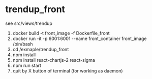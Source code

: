 # trendup_front
see src/views/trendup

1. docker build -t front_image -f Dockerfile_front
2. docker run -it -p 6001:6001 --name front_container front_image /bin/bash
3. cd /exmaple/trendup_front
4. npm install
5. npm install react-chartjs-2 react-sigma
6. npm run start
7. quit by X button of terminal (for working as daemon)
